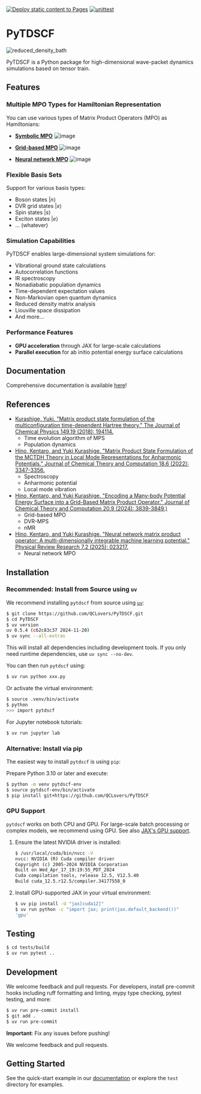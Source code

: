 [![Deploy static content to Pages](https://github.com/QCLovers/PyTDSCF/actions/workflows/static.yml/badge.svg)](https://github.com/QCLovers/PyTDSCF/actions/workflows/static.yml)
[![unittest](https://github.com/QCLovers/PyTDSCF/actions/workflows/unittest.yml/badge.svg)](https://github.com/QCLovers/PyTDSCF/actions/workflows/unittest.yml)
# PyTDSCF
![reduced_density_bath](https://github.com/user-attachments/assets/a0bf7f6c-0b43-48a5-8e2b-36bd5436fbde)

PyTDSCF is a Python package for high-dimensional wave-packet dynamics simulations based on tensor train.

## Features

### Multiple MPO Types for Hamiltonian Representation

You can use various types of Matrix Product Operators (MPO) as Hamiltonians:


- **[Symbolic MPO](https://qclovers.github.io/PyTDSCF/notebook/poly-MPO-H2O-relax.html)**
  ![image](https://github.com/user-attachments/assets/b3c8e646-b5a2-4ff9-8c56-46cde369c76d)

- **[Grid-based MPO](https://qclovers.github.io/PyTDSCF/notebook/grid-based-MPO-H2CO.html)**
  ![image](https://github.com/user-attachments/assets/23e5123e-ce6b-4a15-8de8-a47618a07ae3)

- **[Neural network MPO](https://github.com/KenHino/Pompon)**
  ![image](https://github.com/user-attachments/assets/5a9de281-3829-4a5e-8913-936328d7f734)

### Flexible Basis Sets

Support for various basis types:
- Boson states $|n\rangle$
- DVR grid states $|x\rangle$
- Spin states $|s\rangle$
- Exciton states $|e\rangle$
- ... (whatever)

### Simulation Capabilities

PyTDSCF enables large-dimensional system simulations for:
- Vibrational ground state calculations
- Autocorrelation functions
- IR spectroscopy
- Nonadiabatic population dynamics
- Time-dependent expectation values
- Non-Markovian open quantum dynamics
- Reduced density matrix analysis
- Liouville space dissipation
- And more...

### Performance Features

- **GPU acceleration** through JAX for large-scale calculations
- **Parallel execution** for ab initio potential energy surface calculations

## Documentation

Comprehensive documentation is available [here](https://qclovers.github.io/PyTDSCF/notebook/quick-start.html)!

## References

- [Kurashige, Yuki. "Matrix product state formulation of the multiconfiguration time-dependent Hartree theory." The Journal of Chemical Physics 149.19 (2018): 194114.](https://aip.scitation.org/doi/abs/10.1063/1.5051498)
  - Time evolution algorithm of MPS
  - Population dynamics
- [Hino, Kentaro, and Yuki Kurashige. "Matrix Product State Formulation of the MCTDH Theory in Local Mode Representations for Anharmonic Potentials." Journal of Chemical Theory and Computation 18.6 (2022): 3347-3356.](https://pubs.acs.org/doi/abs/10.1021/acs.jctc.2c00243)
  - Spectroscopy
  - Anharmonic potential
  - Local mode vibration
- [Hino, Kentaro, and Yuki Kurashige. "Encoding a Many-body Potential Energy Surface into a Grid-Based Matrix Product Operator." Journal of Chemical Theory and Computation 20.9 (2024): 3839-3849.)](https://pubs.acs.org/doi/10.1021/acs.jctc.4c00046)
  - Grid-based MPO
  - DVR-MPS
  - nMR
- [Hino, Kentaro, and Yuki Kurashige. "Neural network matrix product operator: A multi-dimensionally integrable machine learning potential." Physical Review Research 7.2 (2025): 023217.](https://journals.aps.org/prresearch/abstract/10.1103/PhysRevResearch.7.023217)
  - Neural network MPO

## Installation

### Recommended: Install from Source using `uv`

We recommend installing `pytdscf` from source using [`uv`](https://docs.astral.sh/uv/):

```bash
$ git clone https://github.com/QCLovers/PyTDSCF.git
$ cd PyTDSCF
$ uv version
uv 0.5.4 (c62c83c37 2024-11-20)
$ uv sync --all-extras
```

This will install all dependencies including development tools.
If you only need runtime dependencies, use `uv sync --no-dev`.

You can then run `pytdscf` using:

```bash
$ uv run python xxx.py
```

Or activate the virtual environment:

```bash
$ source .venv/bin/activate
$ python
>>> import pytdscf
```

For Jupyter notebook tutorials:

```bash
$ uv run jupyter lab
```

### Alternative: Install via pip

The easiest way to install `pytdscf` is using `pip`:

Prepare Python 3.10 or later and execute:

```bash
$ python -m venv pytdscf-env
$ source pytdscf-env/bin/activate
$ pip install git+https://github.com/QCLovers/PyTDSCF
```

### GPU Support

`pytdscf` works on both CPU and GPU.
For large-scale batch processing or complex models, we recommend using GPU.
See also [JAX's GPU support](https://jax.readthedocs.io/en/latest/installation.html).

1. Ensure the latest NVIDIA driver is installed:

    ```bash
    $ /usr/local/cuda/bin/nvcc -V
    nvcc: NVIDIA (R) Cuda compiler driver
    Copyright (c) 2005-2024 NVIDIA Corporation
    Built on Wed_Apr_17_19:19:55_PDT_2024
    Cuda compilation tools, release 12.5, V12.5.40
    Build cuda_12.5.r12.5/compiler.34177558_0
    ```

2. Install GPU-supported JAX in your virtual environment:

    ```bash
    $ uv pip install -U "jax[cuda12]"
    $ uv run python -c "import jax; print(jax.default_backend())"
    'gpu'
    ```

## Testing

```bash
$ cd tests/build
$ uv run pytest ..
```

## Development

We welcome feedback and pull requests. For developers, install pre-commit hooks including ruff formatting and linting, mypy type checking, pytest testing, and more:

```bash
$ uv run pre-commit install
$ git add .
$ uv run pre-commit
```

**Important**: Fix any issues before pushing!

We welcome feedback and pull requests.

## Getting Started

See the quick-start example in our [documentation](https://qclovers.github.io/PyTDSCF/notebook/quick-start.html) or explore the `test` directory for examples.
